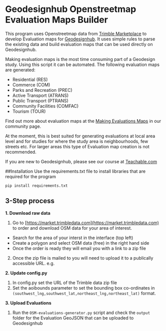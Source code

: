 # Geodesignhub Openstreetmap Evaluation Maps Builder
This program uses Openstreetmap data from [Trimble Marketplace](https://market.trimbledata.com/) to develop Evaluation maps for [Geodesignhub](https://www.geodesignhub.com/). It uses simple rules to parse the existing data and build evaluation maps that can be used directly on Geodesignhub.

Making evaluation maps is the most time consuming part of a Geodesign study.  Using this script it can be automated. The following evaluation maps are generated: 

* Residential (RES)
* Commerce (COM)
* Parks and Recreation (PREC)
* Active Transport (ATRANS)
* Public Transport (PTRANS)
* Community Facilities (COMFAC)
* Tourism (TOUR)

Find out more about evaluation maps at the [Making Evaluations Maps](https://community.geodesignhub.com/t/making-evaluation-maps/62) in our community page. 


At the moment, this is best suited for generating evaluations at local area level and for studies for where the study area is neighbourhoods, few streets etc. For larger areas this type of Evaluation map creation is not recommended. 

If you are new to Geodesignhub, please see our course at [Teachable.com](https://geodesignhub.teachable.com/p/geodesign-with-geodesignhub/)  

##Installation
Use the requirements.txt file to install libraries that are required for the program

```
pip install requirements.txt
```

## 3-Step process
**1. Download raw data**

1. Go to [https://market.trimbledata.com](https://market.trimbledata.com) to order and download OSM data for your area of interest.
 - Search for the area of your interst in the interface (top left)
 - Create a polygon and select OSM data (free) in the right hand side
 - Once the order is ready they will email you with a link to a zip file
2. Once the zip file is mailed to you will need to upload it to a publically accessible URL. e.g. 

**2. Update config.py**

1. In config.py set the URL of the Trimble data zip file
2. Set the aoibounds parameter to set the bounding box co-ordinates in `(southwest_lng,southwest_lat,northeast_lng,northeast_lat)` format. 

**3. Upload Evaluations**

1. Run the `OSM-evaluations-generator.py` script and check the `output` folder for the Evaluation GeoJSON that can be uploaded to Geodesignhub

